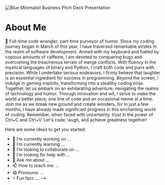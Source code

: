 ![Blue Minimalist Business Pitch Deck Presentation](https://github.com/pjrclarke/pjrclarke/assets/128151143/49f9f887-2995-4851-81c2-420152abf784)

# About Me #
👾 Full-time code wrangler, part-time purveyor of humor. Since my coding journey began in March of this year, I have traversed remarkable strides in the realm of software development. Armed with my keyboard and fueled by copious amounts of caffeine, I am devoted to conquering bugs and overcoming the treacherous terrain of merge conflicts. With fluency in the mystical languages of binary and Python, I craft both code and puns with precision. While I undertake serious endeavors, I firmly believe that laughter is an essential ingredient for success in programming. Beyond the screen, I indulge in gaming exploits, transforming into a stealthy coding ninja. Together, let us embark on an exhilarating adventure, navigating the realms of technology and humor. Through innovation and wit, I strive to make the world a better place, one line of code and an occasional meme at a time. Join me as we break new ground and create wonders, for in just a few months, I have already made significant progress in this enchanting world of coding. Remember, when faced with uncertainty, trust in the power of Ctrl+C and Ctrl+V. Let's code, laugh, and achieve greatness together!


Here are some ideas to get you started:

- 🔭 I’m currently working on ...
- 🌱 I’m currently learning ...
- 👯 I’m looking to collaborate on ...
- 🤔 I’m looking for help with ...
- 💬 Ask me about ...
- 📫 How to reach me: ...
- 😄 Pronouns: ...
- ⚡ Fun fact: ...
-->
